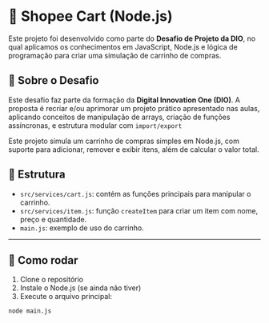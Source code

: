 # 🛒 Shopee Cart (Node.js)

Este projeto foi desenvolvido como parte do **Desafio de Projeto da DIO**, no qual aplicamos os conhecimentos em JavaScript, Node.js e lógica de programação para criar uma simulação de carrinho de compras.

## 📌 Sobre o Desafio

Este desafio faz parte da formação da **Digital Innovation One (DIO)**. A proposta é recriar e/ou aprimorar um projeto prático apresentado nas aulas, aplicando conceitos de manipulação de arrays, criação de funções assíncronas, e estrutura modular com `import/export`

Este projeto simula um carrinho de compras simples em Node.js, com suporte para adicionar, remover e exibir itens, além de calcular o valor total.



## 📁 Estrutura

- `src/services/cart.js`: contém as funções principais para manipular o carrinho.
- `src/services/item.js`: função `createItem` para criar um item com nome, preço e quantidade.
- `main.js`: exemplo de uso do carrinho.

---

## 🚀 Como rodar

1. Clone o repositório
2. Instale o Node.js (se ainda não tiver)
3. Execute o arquivo principal:

```bash
node main.js

